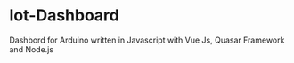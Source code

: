 # Iot-Dashboard
Dashbord for Arduino written in Javascript with Vue Js, Quasar Framework and Node.js
